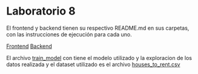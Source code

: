 # Laboratorio 8 

El frontend y backend tienen su respectivo README.md en sus carpetas, con las instrucciones de ejecución para cada uno.

[Frontend](./Lab8/)
[Backend](./backend/)

El archivo [train_model](./train_model.ipynb) con tiene el modelo utilizado y la exploracion de los datos realizada y el dataset utilizado es el archivo [houses_to_rent.csv](./houses_to_rent.csv)